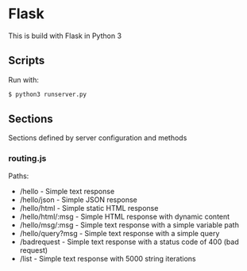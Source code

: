 # Flask
This is build with Flask in Python 3

## Scripts
Run with:
```sh
$ python3 runserver.py
```


## Sections
Sections defined by server configuration and methods

### routing.js
Paths:
- /hello - Simple text response
- /hello/json - Simple JSON response
- /hello/html - Simple static HTML response
- /hello/html/:msg - Simple HTML response with dynamic content
- /hello/msg/:msg - Simple text response with a simple variable path
- /hello/query?msg - Simple text response with a simple query
- /badrequest - Simple text response with a status code of 400 (bad request)
- /list - Simple text response with 5000 string iterations